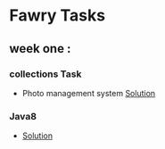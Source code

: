 # Fawry Tasks

## week one :

### collections Task

- Photo management system [Solution](https://github.com/AlhassanEbrahime/FawryTasks/tree/main/01-Week/PhotoManagementSystem)


### Java8

- [Solution](https://github.com/AlhassanEbrahime/FawryTasks/tree/main/02-Week/java8_assignment)
